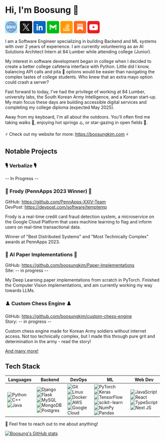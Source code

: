 # Hi, I'm Boosung 👋

<a href="https://boosungkim.com" style="text-decoration: none !important;">
  <img src="./Assets/www.png" width="40" alt="" style="border-radius: 10%;">
</a>
<img src="./path/to/transparent.png" width="5" alt="">
<a href="https://twitter.com/bytesofboosung" style="text-decoration: none !important;">
  <img src="./Assets/X.svg" width="40" alt="">
</a> 
<a href="https://www.linkedin.com/in/boosungk/" style="text-decoration: none !important;">
  <img src="./Assets/LinkedIn.svg" width="40" alt="">
</a> 
<a href="mailto:boosung@boosungkim.com" style="text-decoration: none !important;">
  <img src="./Assets/Email.svg" width="40" alt="">
</a> 
<a href="" style="text-decoration: none !important;">
  <img src="./Assets/StackOverflow.svg" width="40" alt="">
</a> 
<a href="" style="text-decoration: none !important;">
  <img src="./Assets/Substack.svg" width="40" alt="">
</a> 
<a href="https://www.youtube.com/@Converge2Diverge" style="text-decoration: none !important;">
  <img src="./Assets/yt.png" width="40" alt="" style="border-radius: 10%;">
</a>



I am a Software Engineer specializing in building Backend and ML systems with over 2 years of experience. I am currently volunteering as an AI Solutions Architect Intern at 84 Lumber while attending college (Junior).

My interest in software development began in college when I decided to create a better college cafeteria interface with Python. Little did I know, balancing API calls and pita 🌮 options would be easier than navigating the complex tastes of college students. Who knew that an extra mayo option could crash a server?

Fast forward to today, I've had the privilege of working at 84 Lumber, university labs, the South Korean Army Intelligence, and a Korean start-up. My main focus these days are building accessible digital services and completing my college diploma (expected May 2025).

Away from my keyboard, I'm all about the outdoors. You'll often find me taking walks 🚶, enjoying hot springs ♨️, or star-gazing in open fields 🌠.

⚡ Check out my website for more: https://boosungkim.com ⚡ 

## Notable Projects

### 🎙️ Verbalize 🎙️
-- In Progress --

### 🐸 Frody (PennApps 2023 Winner) 🐸
GitHub: https://github.com/PennApps-XXIV-Team  
DevPost: https://devpost.com/software/temptemp

Frody is a real-time credit card fraud detection system, a microservice on the Google Cloud Platform that uses machine learning to flag and inform users on real-time transactional data.

Winner of "Best Distributed Systems" and "Most Technically Complex" awards at PennApps 2023.


### 🤖 AI Paper Implementations 🤖
GitHub: https://github.com/boosungkim/Paper-Implementations  
Site: -- in progress --

My Deep Learning paper implementations from scratch in PyTorch. Finished the Computer Vision implementations, and am currently working my way towards LLMs.

### ♟️ Custom Chess Engine ♟️
GitHub: https://github.com/boosungkim/custom-chess-engine  
Story: -- in progress --

Custom chess engine made for Korean Army soldiers without internet access. Not too technically complex, but I made this through pure grit and determination in the army - read the story!


<a href="https://github.com/boosungkim?tab=repositories">And many more! </a>

## Tech Stack

| Languages | Backend | DevOps | ML | Web Dev |
|----------|----------|----------|----------|----------|
| <!-- Languages --> ![Python](https://img.shields.io/badge/python-3670A0?style=for-the-badge&logo=python&logoColor=ffdd54) ![C++](https://img.shields.io/badge/c++-%2300599C.svg?style=for-the-badge&logo=c%2B%2B&logoColor=white) ![Java](https://img.shields.io/badge/java-%23ED8B00.svg?style=for-the-badge&logo=openjdk&logoColor=white) | <!-- Backend --> ![Django](https://img.shields.io/badge/django-%23092E20.svg?style=for-the-badge&logo=django&logoColor=white) ![Flask](https://img.shields.io/badge/flask-%23000.svg?style=for-the-badge&logo=flask&logoColor=white) ![MySQL](https://img.shields.io/badge/mysql-%2300f.svg?style=for-the-badge&logo=mysql&logoColor=white) ![MongoDB](https://img.shields.io/badge/MongoDB-%234ea94b.svg?style=for-the-badge&logo=mongodb&logoColor=white) ![Postgres](https://img.shields.io/badge/postgres-%23316192.svg?style=for-the-badge&logo=postgresql&logoColor=white) | <!-- DevOps --> ![Git](https://img.shields.io/badge/git-%23F05033.svg?style=for-the-badge&logo=git&logoColor=white) 	![Linux](https://img.shields.io/badge/Linux-FCC624?style=for-the-badge&logo=linux&logoColor=black) ![Docker](https://img.shields.io/badge/docker-%230db7ed.svg?style=for-the-badge&logo=docker&logoColor=white) ![AWS](https://img.shields.io/badge/AWS-%23FF9900.svg?style=for-the-badge&logo=amazon-aws&logoColor=white) ![Google Cloud](https://img.shields.io/badge/GoogleCloud-%234285F4.svg?style=for-the-badge&logo=google-cloud&logoColor=white) | <!-- ML --> ![PyTorch](https://img.shields.io/badge/PyTorch-%23EE4C2C.svg?style=for-the-badge&logo=PyTorch&logoColor=white) ![Keras](https://img.shields.io/badge/Keras-%23D00000.svg?style=for-the-badge&logo=Keras&logoColor=white) ![TensorFlow](https://img.shields.io/badge/TensorFlow-%23FF6F00.svg?style=for-the-badge&logo=TensorFlow&logoColor=white) ![scikit-learn](https://img.shields.io/badge/scikit--learn-%23F7931E.svg?style=for-the-badge&logo=scikit-learn&logoColor=white) ![NumPy](https://img.shields.io/badge/numpy-%23013243.svg?style=for-the-badge&logo=numpy&logoColor=white) ![Pandas](https://img.shields.io/badge/pandas-%23150458.svg?style=for-the-badge&logo=pandas&logoColor=white) | <!-- Web Dev --> ![JavaScript](https://img.shields.io/badge/javascript-%23323330.svg?style=for-the-badge&logo=javascript&logoColor=%23F7DF1E) ![React](https://img.shields.io/badge/react-%2320232a.svg?style=for-the-badge&logo=react&logoColor=%2361DAFB) ![TypeScript](https://img.shields.io/badge/typescript-%23007ACC.svg?style=for-the-badge&logo=typescript&logoColor=white)	![Next JS](https://img.shields.io/badge/Next-black?style=for-the-badge&logo=next.js&logoColor=white) | 


💬 Feel free to reach out to me about anything!

[![Boosung's GitHub stats](https://github-readme-stats-three-psi-25.vercel.app/api?username=boosungkim)](https://github.com/boosungkim/github-readme-stats)

<!-- Icons: https://github.com/Ileriayo/markdown-badges/tree/4e6e5d6e2c0e497b542bc9856fb927b9bfdaf175 -->
<!-- GitHub ReadMe Stats: https://github.com/boosungkim/github-readme-stats -->
